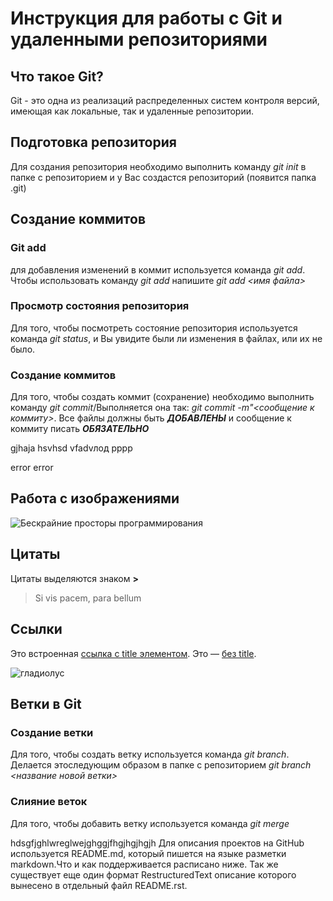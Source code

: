 # Инструкция для работы с Git и удаленными репозиториями

## Что такое Git?
Git - это одна из реализаций распределенных систем контроля версий, имеющая как локальные, так и удаленные репозитории.

## Подготовка репозитория
Для создания репозитория необходимо выполнить команду *git init* в папке с репозиторием и у Вас создастся  репозиторий (появится папка .git)

## Создание коммитов

### Git add
для добавления изменений в коммит используется команда *git add*. Чтобы использовать команду *git add* напишите *git add <имя файла>*

### Просмотр состояния репозитория
Для того, чтобы посмотреть состояние репозитория используется команда *git status*, и Вы увидите были ли изменения в файлах, или их не было.

### Создание коммитов
Для того, чтобы создать коммит (сохранение) необходимо выполнить команду *git commit*/Выполняется она так: *git commit -m"<сообщение к коммиту>*. Все файлы должны быть ***ДОБАВЛЕНЫ*** и сообщение к коммиту писать ***ОБЯЗАТЕЛЬНО***

gjhaja
hsvhsd
vfadvлод
рррр


error
error

## Работа с изображениями


![Бескрайние просторы программирования](IMG_0871.JPG)

## Цитаты

Цитаты выделяются знаком **>**

>Si vis pacem, para bellum

## Ссылки

Это встроенная [ссылка с title элементом](http://example.com/link "Я ссылка"). Это — [без title](http://example.com/link).

![гладиолус](IMG_0840.JPG)

## Ветки в Git

### Создание ветки

Для того, чтобы создать ветку используется команда *git branch*. Делается этоследующим образом в папке с репозиторием *git branch <название новой ветки>*

### Слияние веток

Для того, чтобы добавить ветку используется команда *git merge <name branch>*

hdsgfjghlwreglwejghggjfhgjhgjhgjh
Для описания проектов на GitHub используется README.md, который пишется на языке разметки markdown.Что и как поддерживается расписано ниже. Так же существует еще один формат RestructuredText описание которого вынесено в отдельный файл README.rst.

